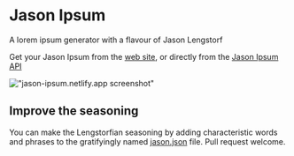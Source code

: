 # Jason Ipsum

A lorem ipsum generator with a flavour of Jason Lengstorf

Get your Jason Ipsum from the [web site](https://jason-ipsum.netlify.app/), or directly from the [Jason Ipsum API](https://jason-ipsum.netlify.app/ipsum/1)

!["jason-ipsum.netlify.app screenshot"](https://user-images.githubusercontent.com/5865/110936472-d88d4700-8328-11eb-855a-6cb64940116f.png)

## Improve the seasoning

You can make the Lengstorfian seasoning by adding characteristic words and phrases to the gratifyingly named [jason.json](/blob/main/lib/jason.json) file. Pull request welcome.